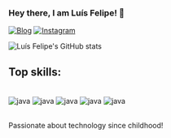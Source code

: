 ### Hey there, I am Luís Felipe! 👋
[![Blog](https://img.shields.io/website?label=portfolio&style=for-the-badge&url=https://portfoliolf.vercel.app/)](portfoliolf.vercel.app/)
[![Instagram](https://img.shields.io/badge/Instagram-E4405F?style=for-the-badge&logo=instagram&logoColor=white)](https://instagram.com/luisfelipegxo)

![Luís Felipe's GitHub stats](https://github-readme-stats.vercel.app/api?username=luisfelipegxo&show_icons=true&theme=radical)

## Top skills:
<div style="display: inline_block"><br/>
<img align="center" alt="java" src="https://img.shields.io/badge/Java-ED8B00?style=for-the-badge&logo=openjdk&logoColor=white">
  <img align="center" alt="java" src="https://img.shields.io/badge/C%2B%2B-00599C?style=for-the-badge&logo=c%2B%2B&logoColor=white">
  <img align="center" alt="java" src="https://img.shields.io/badge/Bootstrap-563D7C?style=for-the-badge&logo=bootstrap&logoColor=white">
  <img align="center" alt="java" src="https://img.shields.io/badge/Spring-6DB33F?style=for-the-badge&logo=spring&logoColor=white">
<img align="center" alt="java" src="https://img.shields.io/badge/MySQL-00000F?style=for-the-badge&logo=mysql&logoColor=white">  
</div><br/>

Passionate about technology since childhood!
  


<!--
**luisFelipeGXO/luisfelipeGXO** is a ✨ _special_ ✨ repository because its `README.md` (this file) appears on your GitHub profile.

Here are some ideas to get you started:

- 🔭 I’m currently working on ...
- 🌱 I’m currently learning ...
- 👯 I’m looking to collaborate on ...
- 🤔 I’m looking for help with ...
- 💬 Ask me about ...
- 📫 How to reach me: ...
- 😄 Pronouns: ...
- ⚡ Fun fact: ...
-->
